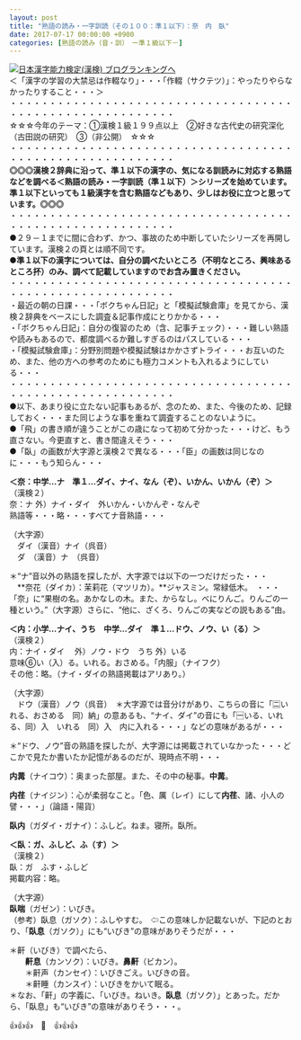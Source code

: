 ```yaml
---
layout: post
title: "熟語の読み・一字訓読（その１００：準１以下）：奈　内　臥"
date: 2017-07-17 00:00:00 +0900
categories: [熟語の読み（音・訓）　ー準１級以下－]
---
```


[![](/syuusyuu9701/assets/images/熟語の読み・一字訓読（その１００：準１以下）：奈-内-臥-br_c_3028_1.gif)](http://blog.with2.net/link.php?1659096:3028 "日本漢字能力検定(漢検) ブログランキングへ")[日本漢字能力検定(漢検) ブログランキングへ](http://blog.with2.net/link.php?1659096:3028)  
＜「漢字の学習の大禁忌は作輟なり」・・・「作輟（サクテツ）」：やったりやらなかったりすること・・・＞  
・・・・・・・・・・・・・・・・・・・・・・・・・・・・・・・・・・・・・・・・・・・・・・・・・・・・・・・・・  
☆☆☆今年のテーマ：①漢検１級１９９点以上　②好きな古代史の研究深化（古田説の研究）　③（非公開）　☆☆☆　　  
・・・・・・・・・・・・・・・・・・・・・・・・・・・・・・・・・・・・・・・・・・・・・・・・・・・・・・・・・  
**◎◎◎漢検２辞典に沿って、準１以下の漢字の、気になる訓読みに対応する熟語などを調べる＜熟語の読み・一字訓読（準１以下）＞シリーズを始めています。準１以下といっても１級漢字を含む熟語などもあり、少しはお役に立つと思っています。◎◎◎**  
・・・・・・・・・・・・・・・・・・・・・・・・・・・・・・・・・・・・・・・・・・・・・・・・・・・・・・・・・  
●２９－１までに間に合わず、かつ、事故のため中断していたシリーズを再開しています。漢検２の頁とは順不同です。  
**●準１以下の漢字については、自分の調べたいところ（不明なところ、興味あるところ抔）のみ、調べて記載していますのでお含み置きください。**  
・・・・・・・・・・・・・・・・・・・・・・・・・・・・・・・・・・・・・・・・・・・・・・・・・・・・・・・・・  
・最近の朝の日課・・・「ボクちゃん日記」と「模擬試験倉庫」を見てから、漢検２辞典をベースにした調査＆記事作成にとりかかる・・・  
・「ボクちゃん日記」：自分の復習のため（含、記事チェック）・・・難しい熟語や読みもあるので、都度調べるか難しすぎるのはパスしている・・・  
・「模擬試験倉庫」：分野別問題や模擬試験はかかさずトライ・・・お互いのため、また、他の方への参考のためにも極力コメントも入れるようにしている・・・  
・・・・・・・・・・・・・・・・・・・・・・・・・・・・・・・・・・・・・・・・・・・・・・・・・・・・・・・・・  
●以下、あまり役に立たない記事もあるが、念のため、また、今後のため、記録しておく・・・また同じような事を重ねて調査することのないように。  
●「飛」の書き順が違うことがこの歳になって初めて分かった・・・けど、もう直さない。今更直すと、書き間違えそう・・・  
●「臥」の画数が大字源と漢検２で異なる・・・「臣」の画数は同じなのに・・・もう知らん・・・  
  
**＜奈：中学…ナ　準１…ダイ、ナイ、なん（ぞ）、いかん、いかん（ぞ）＞**  
（漢検２）  
奈：ナ 外）ナイ・ダイ　外いかん・いかんぞ・なんぞ  
熟語等・・・略・・・すべてナ音熟語・・・  
  
（大字源）  
　ダイ（漢音）ナイ（呉音）  
　ダ　（漢音）ナ　（呉音）  
  
＊“ナ”音以外の熟語を探したが、大字源では以下の一つだけだった・・・  
　**奈花（ダイカ）：茉莉花（マツリカ）。**ジャスミン。常緑低木。　・・・「奈」に“果樹の名。あかなしの木。また、からなし。べにりんご。りんごの一種という。”（大字源）さらに、“他に、ざくろ、りんごの実などの説もある”由。  
  
**＜内：小学…ナイ、うち　中学…ダイ　準１…ドウ、ノウ、い（る）＞**   
（漢検２）  
内：ナイ・ダイ　 外）ノウ・ドウ　うち 外）いる  
意味⑥い（入）る。いれる。おさめる。「内服」（ナイフク）  
その他：略。（ナイ・ダイの熟語掲載はアリあり。）  
  
（大字源）  
　ドウ（漢音）ノウ（呉音）　＊大字源では音分けがあり、こちらの音に「🈔いれる、おさめる　同）納」の意あるも、“ナイ、ダイ”の音にも「🈩いる、いれる、同）入　いれる　同）入　内に入れる・・・」などの意味があるが・・・  
  
＊“ドウ、ノウ”音の熟語を探したが、大字源には掲載されていなかった・・・どこかで見たか書いたか記憶があるのだが、現時点不明・・・  
  
**内冓**（ナイコウ）：奥まった部屋。また、その中の秘事。**中冓**。  
  
**内荏**（ナイジン）：心が柔弱なこと。「色、厲（レイ）にして**内荏**、諸、小人の譬・・・」（論語・陽貨）  
  
**臥内**（ガダイ・ガナイ）：ふしど。ねま。寝所。臥所。  
  
**＜臥：ガ、ふしど、ふ（す）＞**  
（漢検２）  
臥：ガ　ふす・ふしど  
掲載内容：略。  
  
（大字源）  
**臥喘**（ガゼン）：いびき。  
（参考）臥息（ガソク）：ふしやすむ。　⇦この意味しか記載ないが、下記のとおり、「**臥息**（ガソク）」にも“いびき”の意味がありそうだが・・・  
  
＊鼾（いびき）で調べたら、  
　　**鼾息**（カンソク）：いびき。**鼻鼾**（ビカン）。  
　　＊鼾声（カンセイ）：いびきごえ。いびきの音。  
　　＊鼾睡（カンスイ）：いびきをかいて眠る。  
＊なお、「鼾」の字義に、「いびき。ねいき。**臥息**（ガソク）」とあった。だから、「臥息」も“いびき”の意味がありそう・・・。  
  
👍👍👍　🐔　👍👍👍